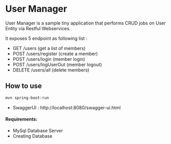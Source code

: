 # User Manager

User Manager is a sample tiny application that performs CRUD jobs on User Entity via Restful Webservices.

It exposes 5 endpoint as following list :

- GET /users (get a list of members)
- POST /users/register (create a member)
- POST /users/login (member login)
- POST /users/logUserOut (member logout)
- DELETE /users/all (delete members)


## How to use
```bash
mvn spring-boot:run
```
- SwaggerUI : http://localhost:8080/swagger-ui.html

#### Requirements:
- MySql Database Server
- Creating Database 





